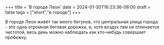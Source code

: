 +++
title = 'В городе Леон'
date = 2024-01-30T16:23:36-06:00
draft = false
tags = ["short","в городе"]
+++

В городе Леон живёт так много бегунов, что центральная улица города - это одна огромная беговая дорожка, и, хотя воздух там не отличается чистотой, весь день можно наблюдать как кто-нибудь совершает пробежку.
